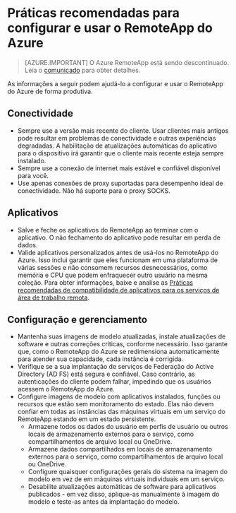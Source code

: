 <properties
    pageTitle="Práticas recomendadas do RemoteApp do Azure | Microsoft Azure"
    description="Práticas recomendadas para configurar e usar o RemoteApp do Azure"
    services="remoteapp"
    documentationCenter=""
    authors="lizap"
    manager="mbaldwin" />

<tags
    ms.service="remoteapp"
    ms.workload="compute"
    ms.tgt_pltfrm="na"
    ms.devlang="na"
    ms.topic="article"
    ms.date="08/15/2016"
    ms.author="elizapo" />

# Práticas recomendadas para configurar e usar o RemoteApp do Azure

> [AZURE.IMPORTANT]
O Azure RemoteApp está sendo descontinuado. Leia o [comunicado](https://go.microsoft.com/fwlink/?linkid=821148) para obter detalhes.

As informações a seguir podem ajudá-lo a configurar e usar o RemoteApp do Azure de forma produtiva.

## Conectividade


- Sempre use a versão mais recente do cliente. Usar clientes mais antigos pode resultar em problemas de conectividade e outras experiências degradadas. A habilitação de atualizações automáticas do aplicativo para o dispositivo irá garantir que o cliente mais recente esteja sempre instalado.
- Sempre use a conexão de internet mais estável e confiável disponível para você.
- Use apenas conexões de proxy suportadas para desempenho ideal de conectividade. Não há suporte para o proxy SOCKS.

## Aplicativos


- Salve e feche os aplicativos do RemoteApp ao terminar com o aplicativo. O não fechamento do aplicativo pode resultar em perda de dados.
- Valide aplicativos personalizados antes de usá-los no RemoteApp do Azure. Isso inclui garantir que eles funcionam em uma plataforma de várias sessões e não consomem recursos desnecessários, como memória e CPU que podem enfraquecer outro usuário na mesma coleção. Para obter informações, baixe e analise as [Práticas recomendadas de compatibilidade de aplicativos para os serviços de área de trabalho remota](http://www.dabcc.com/resources/Application%20Compatibility%20Best%20Practices%20for%20Remote%20Desktop%20Services.pdf).

## Configuração e gerenciamento


- Mantenha suas imagens de modelo atualizadas, instale atualizações de software e outras correções críticas, conforme necessário. Isso garante que, como o RemoteApp do Azure se redimensiona automaticamente para atender sua capacidade, cada instância é corrigida.
- Verifique se a sua implantação de serviços de Federação do Active Directory (AD FS) está segura e confiável. Caso contrário, as autenticações do cliente podem falhar, impedindo que os usuários acessem o RemoteApp do Azure.
- Configure imagens de modelo com aplicativos instalados, funções ou recursos que estão sem monitoramento do estado. Elas não devem confiar em todas as instâncias das máquinas virtuais em um serviço do RemoteApp estando em um estado persistente.
	- Armazene todos os dados do usuário em perfis de usuário ou outros locais de armazenamento externos para o serviço, como compartilhamentos de arquivo local ou OneDrive.
	- Armazene dados compartilhados em locais de armazenamento externos para o serviço, como compartilhamentos de arquivo local ou OneDrive.
	- Configure quaisquer configurações gerais do sistema na imagem do modelo em vez de em máquinas virtuais individuais em um serviço.
	- Desabilite atualizações automáticas de software para aplicativos publicados - em vez disso, aplique-as manualmente à imagem do modelo e teste-as antes da implantação do modelo.

<!---HONumber=AcomDC_0921_2016-->